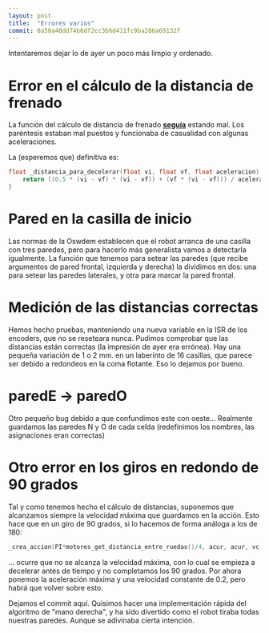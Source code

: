```yaml
---
layout: post
title:  "Errores varios"
commit: 0a50a40dd74b6df2cc3b6d411fc9ba286a69132f
---
```


Intentaremos dejar lo de ayer un poco más limpio y ordenado.

# Error en el cálculo de la distancia de frenado

La función del cálculo de distancia de frenado [**seguía**](adefesio/adefesio/bugs-en-robotscpp/) estando mal. Los paréntesis
estaban mal puestos y funcionaba de casualidad con algunas aceleraciones.

La (esperemos que) definitiva es:

```cpp
float _distancia_para_decelerar(float vi, float vf, float aceleracion) {
    return ((0.5 * (vi - vf) * (vi - vf)) + (vf * (vi - vf))) / aceleracion;
}
```

# Pared en la casilla de inicio

Las normas de la Oswdem establecen que el robot arranca de una casilla con tres paredes, pero para hacerlo más generalista
vamos a detectarla igualmente. La función que tenemos para setear las paredes (que recibe argumentos de pared frontal,
izquierda y derecha) la dividimos en dos: una para setear las paredes laterales, y otra para marcar la pared frontal.


# Medición de las distancias correctas

Hemos hecho pruebas, manteniendo una nueva variable en la ISR de los encoders, que no se reseteara nunca. Pudimos comprobar
que las distancias están correctas (la impresión de ayer era errónea). Hay una pequeña variación de 1 o 2 mm. en un
laberinto de 16 casillas, que parece ser debido a redondeos en la coma flotante. Eso lo dejamos por bueno.


# paredE -> paredO

Otro pequeño bug debido a que confundimos este con oeste... Realmente guardamos las paredes N y O de cada celda (redefinimos
los nombres, las asignaciones eran correctas)

# Otro error en los giros en redondo de 90 grados

Tal y como tenemos hecho el cálculo de distancias, suponemos que alcanzamos siempre la velocidad máxima que guardamos en la
acción. Esto hace que en un giro de 90 grados, si lo hacemos de forma análoga a los de 180:

```cpp
_crea_accion(PI*motores_get_distancia_entre_ruedas()/4, acur, acur, vc, vc , ROBOT_V0, GIRA90); 
```

... ocurre que no se alcanza la velocidad máxima, con lo cual se empieza a decelerar antes de tiempo y no completamos los 90 grados.
Por ahora ponemos la aceleración máxima y una velocidad constante de 0.2, pero habrá que volver sobre esto.

Dejamos el commit aquí. Quisimos hacer una implementación rápida del algoritmo de "mano derecha", y ha sido divertido como el
robot tiraba todas nuestras paredes. Aunque se adivinaba cierta intención. 
